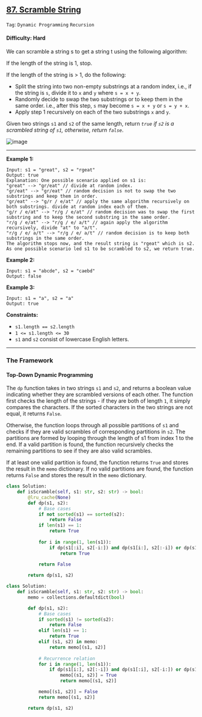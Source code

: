 ## [87. Scramble String](https://leetcode.com/problems/scramble-string/)

```Tag```: ```Dynamic Programming``` ```Recursion```

#### Difficulty: Hard

We can scramble a string s to get a string t using the following algorithm:

If the length of the string is 1, stop.

If the length of the string is > 1, do the following:
- Split the string into two non-empty substrings at a random index, i.e., if the string is ```s```, divide it to ```x``` and ```y``` where ```s = x + y```.
- Randomly decide to swap the two substrings or to keep them in the same order. i.e., after this step, ```s``` may become ```s = x + y``` or ```s = y + x```.
- Apply step 1 recursively on each of the two substrings ```x``` and ```y```.

Given two strings ```s1``` and ```s2``` of the same length, return _```true``` if ```s2``` is a scrambled string of ```s1```, otherwise, return ```false```_.

![image](https://user-images.githubusercontent.com/35042430/228712444-385b8984-a848-4f22-9d7b-3849dde16383.png)

---

__Example 1:__
```
Input: s1 = "great", s2 = "rgeat"
Output: true
Explanation: One possible scenario applied on s1 is:
"great" --> "gr/eat" // divide at random index.
"gr/eat" --> "gr/eat" // random decision is not to swap the two substrings and keep them in order.
"gr/eat" --> "g/r / e/at" // apply the same algorithm recursively on both substrings. divide at random index each of them.
"g/r / e/at" --> "r/g / e/at" // random decision was to swap the first substring and to keep the second substring in the same order.
"r/g / e/at" --> "r/g / e/ a/t" // again apply the algorithm recursively, divide "at" to "a/t".
"r/g / e/ a/t" --> "r/g / e/ a/t" // random decision is to keep both substrings in the same order.
The algorithm stops now, and the result string is "rgeat" which is s2.
As one possible scenario led s1 to be scrambled to s2, we return true.
```

__Example 2:__
```
Input: s1 = "abcde", s2 = "caebd"
Output: false
```

__Example 3:__
```
Input: s1 = "a", s2 = "a"
Output: true
```

__Constraints:__

- ```s1.length == s2.length```
- ```1 <= s1.length <= 30```
- ```s1``` and ```s2``` consist of lowercase English letters.

---

### The Framework

#### Top-Down Dynamic Programming

The ```dp``` function takes in two strings ```s1``` and ```s2```, and returns a boolean value indicating whether they are scrambled versions of each other. The function first checks the length of the strings - if they are both of length ```1```, it simply compares the characters. If the sorted characters in the two strings are not equal, it returns ```False```.

Otherwise, the function loops through all possible partitions of ```s1``` and checks if they are valid scrambles of corresponding partitions in ```s2```. The partitions are formed by looping through the length of s1 from index 1 to the end. If a valid partition is found, the function recursively checks the remaining partitions to see if they are also valid scrambles.

If at least one valid partition is found, the function returns ```True``` and stores the result in the ```memo``` dictionary. If no valid partitions are found, the function returns ```False``` and stores the result in the ```memo``` dictionary.

```Python
class Solution:
    def isScramble(self, s1: str, s2: str) -> bool:
        @lru_cache(None)
        def dp(s1, s2):
            # Base cases
            if not sorted(s1) == sorted(s2):
                return False
            if len(s1) == 1:
                return True
            
            for i in range(1, len(s1)):
                if dp(s1[:i], s2[-i:]) and dp(s1[i:], s2[:-i]) or dp(s1[:i], s2[:i]) and dp(s1[i:], s2[i:]):
                    return True
            
            return False

        return dp(s1, s2)
```

```Python
class Solution:
    def isScramble(self, s1: str, s2: str) -> bool:
        memo = collections.defaultdict(bool)

        def dp(s1, s2):
            # Base cases
            if sorted(s1) != sorted(s2):
                return False
            elif len(s1) == 1:
                return True
            elif (s1, s2) in memo:
                return memo[(s1, s2)]
            
            # Recurrence relation
            for i in range(1, len(s1)):
                if dp(s1[i:], s2[:-i]) and dp(s1[:i], s2[-i:]) or dp(s1[i:], s2[i:]) and dp(s1[:i], s2[:i]):
                    memo[(s1, s2)] = True
                    return memo[(s1, s2)]

            memo[(s1, s2)] = False
            return memo[(s1, s2)]

        return dp(s1, s2)
```
